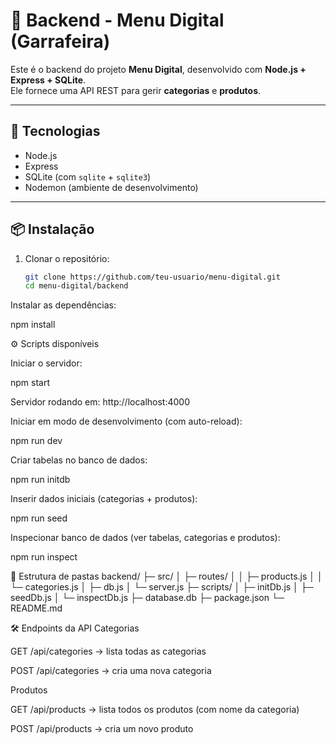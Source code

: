 # 🍷 Backend - Menu Digital (Garrafeira)

Este é o backend do projeto **Menu Digital**, desenvolvido com **Node.js + Express + SQLite**.  
Ele fornece uma API REST para gerir **categorias** e **produtos**.

---

## 🚀 Tecnologias
- Node.js
- Express
- SQLite (com `sqlite` + `sqlite3`)
- Nodemon (ambiente de desenvolvimento)

---

## 📦 Instalação

1. Clonar o repositório:
   ```bash
   git clone https://github.com/teu-usuario/menu-digital.git
   cd menu-digital/backend
Instalar as dependências:

npm install

⚙️ Scripts disponíveis

Iniciar o servidor:

npm start


Servidor rodando em: http://localhost:4000

Iniciar em modo de desenvolvimento (com auto-reload):

npm run dev


Criar tabelas no banco de dados:

npm run initdb


Inserir dados iniciais (categorias + produtos):

npm run seed


Inspecionar banco de dados (ver tabelas, categorias e produtos):

npm run inspect

📂 Estrutura de pastas
backend/
 ├─ src/
 │   ├─ routes/
 │   │   ├─ products.js
 │   │   └─ categories.js
 │   ├─ db.js
 │   └─ server.js
 ├─ scripts/
 │   ├─ initDb.js
 │   ├─ seedDb.js
 │   └─ inspectDb.js
 ├─ database.db
 ├─ package.json
 └─ README.md

🛠️ Endpoints da API
Categorias

GET /api/categories → lista todas as categorias

POST /api/categories → cria uma nova categoria

Produtos

GET /api/products → lista todos os produtos (com nome da categoria)

POST /api/products → cria um novo produto